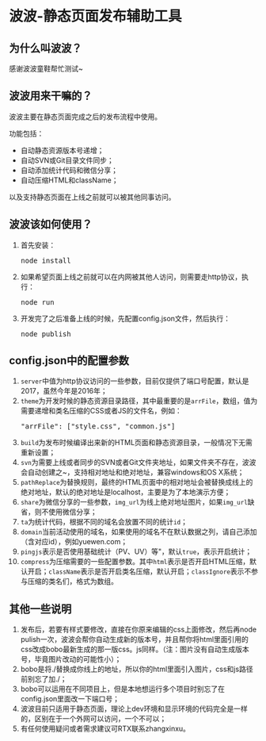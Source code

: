 波波-静态页面发布辅助工具
======================

为什么叫波波？
------------------
感谢波波童鞋帮忙测试~

波波用来干嘛的？
--------------------
波波主要在静态页面完成之后的发布流程中使用。

功能包括：

* 自动静态资源版本号递增；
* 自动SVN或Git目录文件同步；
* 自动添加统计代码和微信分享；
* 自动压缩HTML和className；

以及支持静态页面在上线之前就可以被其他同事访问。

波波该如何使用？
-----------------
1. 首先安装：
   <pre>node install</pre>
2. 如果希望页面上线之前就可以在内网被其他人访问，则需要走http协议，执行：
	<pre>node run</pre>
3. 开发完了之后准备上线的时候，先配置config.json文件，然后执行：
	<pre>node publish</pre>

config.json中的配置参数
--------------------
1. <code>server</code>中值为http协议访问的一些参数，目前仅提供了端口号配置，默认是2017，虽然今年是2016年；
2. <code>theme</code>为开发时候的静态资源目录路径，其中最重要的是<code>arrFile</code>，数组，值为需要递增和类名压缩的CSS或者JS的文件名，例如：
	<pre>"arrFile": ["style.css", "common.js"]</pre>
3. <code>build</code>为发布时候编译出来新的HTML页面和静态资源目录，一般情况下无需重新设置；
4. <code>svn</code>为需要上线或者同步的SVN或者Git文件夹地址，如果文件夹不存在，波波会自动创建之~，支持相对地址和绝对地址，兼容windows和OS X系统；
5. <code>pathReplace</code>为替换规则，最终的HTML页面中的相对地址会被替换成线上的绝对地址，默认的绝对地址是localhost，主要是为了本地演示方便；
6. <code>share</code>为微信分享的一些参数，<code>img_url</code>为线上绝对地址图片，如果<code>img_url</code>缺省，则不使用微信分享；
7. <code>ta</code>为统计代码，根据不同的域名会放置不同的统计<code>id</code>；
8. <code>domain</code>当前活动使用的域名，如果使用的域名不在默认数据之列，请自己添加（含对应id），例如yuewen.com；
9. <code>pingjs</code>表示是否使用基础统计（PV、UV）等"，默认<code>true</code>，表示开启统计；
10. <code>compress</code>为压缩需要的一些配置参数。其中<code>html</code>表示是否开启HTML压缩，默认开启；<code>className</code>表示是否开启类名压缩，默认开启；<code>classIgnore</code>表示不参与压缩的类名们，格式为数组。

其他一些说明
------------------
1. 发布后，若要有样式要修改，直接在你原来编辑的css上面修改，然后再node pulish一次，波波会帮你自动生成新的版本号，并且帮你将html里面引用的css改成bobo最新生成的那一版css。js同样。（注：图片没有自动生成版本号，毕竟图片改动的可能性小）；
2. bobo是将./替换成你线上的地址，所以你的html里面引入图片，css和js路径前别忘了加./；
3. bobo可以运用在不同项目上，但是本地想运行多个项目时别忘了在config.json里面改一下端口号；
4. 波波目前只适用于静态页面，理论上dev环境和显示环境的代码完全是一样的，区别在于一个外网可以访问，一个不可以；
5. 有任何使用疑问或者需求建议可RTX联系zhangxinxu。
